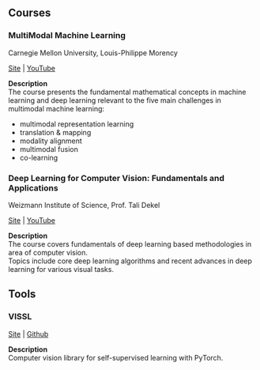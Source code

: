 ## Courses

### MultiModal Machine Learning
Carnegie Mellon University, Louis-Philippe Morency

[Site](https://cmu-multicomp-lab.github.io/mmml-course/fall2020/) | [YouTube](https://www.youtube.com/playlist?list=PL-Fhd_vrvisNup9YQs_TdLW7DQz-lda0G)

**Description**  
The course presents the fundamental mathematical concepts in machine learning and deep learning relevant to the five main challenges in multimodal machine learning:
- multimodal representation learning
- translation & mapping
- modality alignment
- multimodal fusion
- co-learning

### Deep Learning for Computer Vision: Fundamentals and Applications
Weizmann Institute of Science, Prof. Tali Dekel

[Site](https://dl4cv.github.io/index.html) | [YouTube](https://www.youtube.com/playlist?list=PL_Z2_U9MIJdNgFM7-f2fZ9ZxjVRP_jhJv)

**Description**  
The course covers fundamentals of deep learning based methodologies in area of computer vision.  
Topics include core deep learning algorithms and recent advances in deep learning for various visual tasks.

## Tools

### VISSL

[Site](https://vissl.ai/) | [Github](https://github.com/facebookresearch/vissl)

**Description**  
Computer vision library for self-supervised learning with PyTorch.

